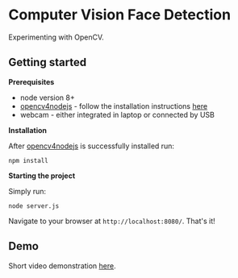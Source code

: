 # Computer Vision Face Detection

Experimenting with OpenCV.

## Getting started
**Prerequisites**

- node version 8+
- [opencv4nodejs](https://github.com/justadudewhohacks/opencv4nodejs) - follow the installation instructions [here](https://www.npmjs.com/package/opencv4nodejs#how-to-install)
- webcam - either integrated in laptop or connected by USB


**Installation**


After [opencv4nodejs](https://github.com/justadudewhohacks/opencv4nodejs) is successfully installed run:
```
npm install
```

**Starting the project**


Simply run:
```
node server.js
```
Navigate to your browser at ```http://localhost:8080/```.
That's it!

## Demo
Short video demonstration [here](https://www.youtube.com/watch?v=tA90L9UOFSg).
